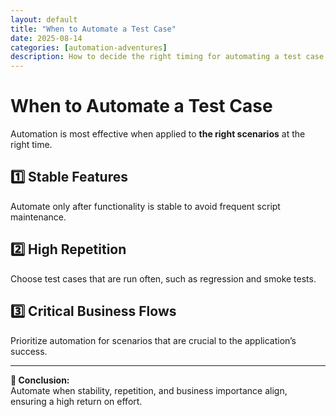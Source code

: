 ```yaml
---
layout: default
title: "When to Automate a Test Case"
date: 2025-08-14
categories: [automation-adventures]
description: How to decide the right timing for automating a test case.
---
```


# When to Automate a Test Case

Automation is most effective when applied to **the right scenarios** at the right time.

## 1️⃣ Stable Features
Automate only after functionality is stable to avoid frequent script maintenance.

## 2️⃣ High Repetition
Choose test cases that are run often, such as regression and smoke tests.

## 3️⃣ Critical Business Flows
Prioritize automation for scenarios that are crucial to the application’s success.

---

**📌 Conclusion:**  
Automate when stability, repetition, and business importance align, ensuring a high return on effort.
